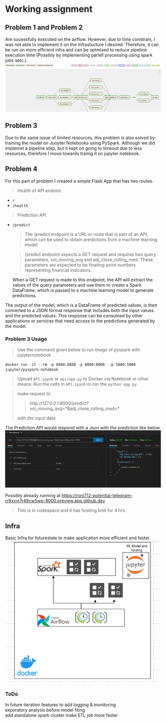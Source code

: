 # Working assignment

## Problem 1 and Problem 2

Are sucessfully executed on the airflow. However, due to time constrain, I was not able to implement it on the infrastucture I desired. Therefore, it can be run on more efficient infra and can be optmised to reduce pipeline execution time (Possibly by implementing parlell processing using spark jobs setc.)
<img src= "dag.png">

## Problem 3 
Due to the same issue of limited resources, this problem is also solved by training the model on Juoyter Notebooks using PySpark. Although we did implemet a pipeline step, but it kept on going to timeout due to less resources, therefore I move towards trainig it on jupyter notebook.

## Problem 4
For this part of problem I created a simple Flask App that has two routes.
> Health of API endoint
 -  `/` 
 - `/health` 
> Prediction API
 - `/predict`
    > The /predict endpoint is a URL or route that is part of an API, which can be used to obtain predictions from a machine learning model.
    
    > /predict endpoint expects a GET request and requires two query parameters, vol_moving_avg and adj_close_rolling_med. These parameters are expected to be floating-point numbers representing financial indicators.
    
    When a GET request is made to this endpoint, the API will extract the values of the query parameters and use them to create a Spark DataFrame, which is passed to a machine learning model to generate predictions.

The output of the model, which is a DataFrame of predicted values, is then converted to a JSON format response that includes both the input values and the predicted values. This response can be consumed by other applications or services that need access to the predictions generated by the model.

### Problem 3 Usage
> Use the command given below to run image of pyspark with jupyternotebook

    docker run -it --rm -p 8888:8888 -p 8000:8000  -p 5000:5000 jupyter/pyspark-notebook

> Upload `API.ipynb` or `api/app.py` to Docker via Notebook or other means.
> Run the cells in `API.ipynb` or run the `python app.py`

> make request to 
>> <p>http://127.0.0.1:8000/predict?vol_moving_avg=*&adj_close_rolling_med=*</p>
> with the input data

The Prediction API would respond with a Json with the prediction like below.
<img src="APIReqRes.png" />

Possibly already running at https://roni712-potential-telegram-rr9xxvj7r49cw5wp-8000.preview.app.github.dev
> This is in codespace and it has hosting limit for 4 hrs.

## Infra

Basic Infra for futurestate to make application more efficient and faster.
<img src="infra.png">


### ToDo

In future iteration features to add
 logging & monitoring <br>
 exporatory analysis before model fiting <br>
 add standalone spark cluster make ETL job more faster <br>
